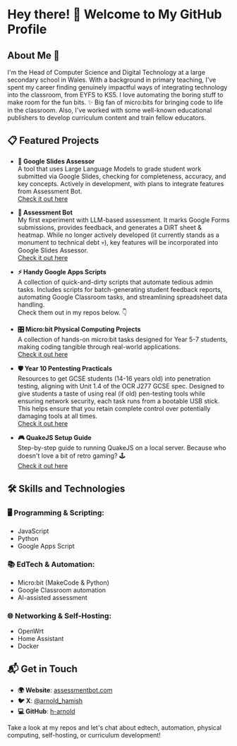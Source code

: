 # Hey there! 👋 Welcome to My GitHub Profile  

## About Me 🏫 

I'm the Head of Computer Science and Digital Technology at a large secondary school in Wales. With a background in primary teaching, I've spent my career finding genuinely impactful ways of integrating technology into the classroom, from EYFS to KS5. I love automating the boring stuff to make room for the fun bits. ✨ Big fan of micro:bits for bringing code to life in the classroom. Also, I've worked with some well-known educational publishers to develop curriculum content and train fellow educators.  

## 📋 Featured Projects  

- **📝 Google Slides Assessor**  
  A tool that uses Large Language Models to grade student work submitted via Google Slides, checking for completeness, accuracy, and key concepts. Actively in development, with plans to integrate features from Assessment Bot.  
  [Check it out here](https://github.com/h-arnold/AssessmentBot)  

- **🤖 Assessment Bot**  
  My first experiment with LLM-based assessment. It marks Google Forms submissions, provides feedback, and generates a DiRT sheet & heatmap. While no longer actively developed (it currently stands as a monument to technical debt 💀), key features will be incorporated into Google Slides Assessor.  
  [Check it out here](https://assessmentbot.com)  

- **⚡ Handy Google Apps Scripts**  
  A collection of quick-and-dirty scripts that automate tedious admin tasks. Includes scripts for batch-generating student feedback reports, automating Google Classroom tasks, and streamlining spreadsheet data handling.  
  Check them out in my repos below. 👇  

- **🎛️ Micro:bit Physical Computing Projects**  
  A collection of hands-on micro:bit tasks designed for Year 5-7 students, making coding tangible through real-world applications.  
  [Check it out here](https://github.com/h-arnold/y7-microbit-tasks)  

- **🛡️ Year 10 Pentesting Practicals**  
  Resources to get GCSE students (14-16 years old) into penetration testing, aligning with Unit 1.4 of the OCR J277 GCSE spec. Designed to give students a taste of using real (if old) pen-testing tools while ensuring network security, each task runs from a bootable USB stick. This helps ensure that you retain complete control over potentially damaging tools at all times.  
  [Check it out here](https://github.com/h-arnold/y10PentestingPracticals)  

- **🎮 QuakeJS Setup Guide**  
  Step-by-step guide to running QuakeJS on a local server. Because who doesn't love a bit of retro gaming? 🕹️  
  [Check it out here](https://github.com/h-arnold/quakejs)  

## 🛠️ Skills and Technologies  

### 🖥️ Programming & Scripting:  
- JavaScript  
- Python  
- Google Apps Script  

### 📚 EdTech & Automation:  
- Micro:bit (MakeCode & Python)  
- Google Classroom automation  
- AI-assisted assessment  

### 🌐 Networking & Self-Hosting:  
- OpenWrt  
- Home Assistant  
- Docker  

## 📬 Get in Touch  

- **🌍 Website**: [assessmentbot.com](https://assessmentbot.com)  
- **🐦 X**: [@arnold_hamish](https://x.com/arnold_hamish)  
- **💻 GitHub**: [h-arnold](https://github.com/h-arnold/)  

Take a look at my repos and let's chat about edtech, automation, physical computing, self-hosting, or curriculum development!  
